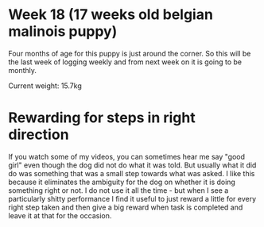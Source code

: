 # Week 18 (17 weeks old belgian malinois puppy)

Four months of age for this puppy is just around the corner. So this will be the last week of logging weekly and from next week on it is going to be monthly. 

Current weight: 15.7kg

# Rewarding for steps in right direction
If you watch some of my videos, you can sometimes hear me say "good girl" even though the dog did not do what it was told. But usually what it did do was something that was a small step towards what was asked. I like this because it eliminates the ambiguity for the dog on whether it is doing something right or not. I do not use it all the time - but when I see a particularly shitty performance I find it useful to just reward a little for every right step taken and then give a big reward when task is completed and leave it at that for the occasion. 
